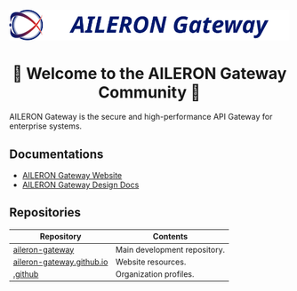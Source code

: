 <div align="center">

![AILERON Gateway Logo](../logos/logo-light-aileron-gateway.svg)

# :tada: Welcome to the AILERON Gateway Community :tada:

</div>

AILERON Gateway is the secure and high-performance API Gateway for enterprise systems.  

## Documentations

- [AILERON Gateway Website](https://aileron-gateway.github.io/)
- [AILERON Gateway Design Docs](https://aileron-gateway.github.io/aileron-gateway/)

## Repositories

| Repository | Contents |
| - | - |
| [aileron-gateway](https://github.com/aileron-gateway/aileron-gateway) | Main development repository. |
| [aileron-gateway.github.io](https://github.com/aileron-gateway/aileron-gateway.github.io) | Website resources. |
| [.github](https://github.com/aileron-gateway/.github) | Organization profiles. |
